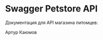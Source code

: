 # Swagger Petstore API

Документация для API магазина питомцев:

Артур Каюмов

<openapi src="/petstore-api-draft.yaml"/>
